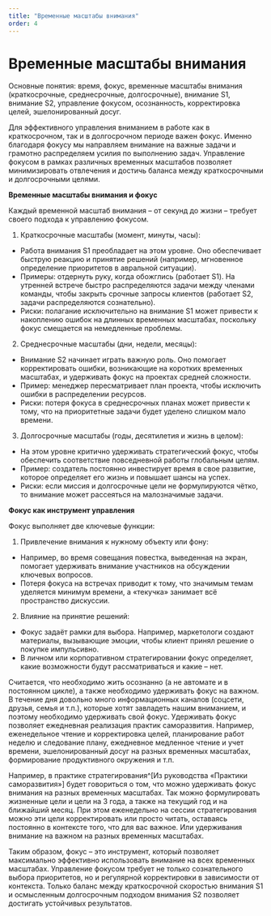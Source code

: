 ```yaml
---
title: "Временные масштабы внимания"
order: 4
---
```


# Временные масштабы внимания

Основные понятия: время, фокус, временные масштабы внимания (краткосрочные, среднесрочные, долгосрочные), внимание S1, внимание S2, управление фокусом, осознанность, корректировка целей, эшелонированный досуг.

Для эффективного управления вниманием в работе как в краткосрочном, так и в долгосрочном периоде важен фокус. Именно благодаря фокусу мы направляем внимание на важные задачи и грамотно распределяем усилия по выполнению задач. Управление фокусом в рамках различных временных масштабов позволяет минимизировать отвлечения и достичь баланса между краткосрочными и долгосрочными целями.

**Временные масштабы внимания и фокус**

Каждый временной масштаб внимания – от секунд до жизни – требует своего подхода к управлению фокусом.

1. Краткосрочные масштабы (момент, минуты, часы):

* Работа внимания S1 преобладает на этом уровне. Оно обеспечивает быструю реакцию и принятие решений (например, мгновенное определение приоритетов в авральной ситуации).
* Примеры: отдернуть руку, когда обожглись (работает S1). На утренней встрече быстро распределяются задачи между членами команды, чтобы закрыть срочные запросы клиентов (работает S2, задачи распределяются сознательно).
* Риски: полагание исключительно на внимание S1 может привести к накоплению ошибок на длинных временных масштабах, поскольку фокус смещается на немедленные проблемы.

2. Среднесрочные масштабы (дни, недели, месяцы):

* Внимание S2 начинает играть важную роль. Оно помогает корректировать ошибки, возникающие на коротких временных масштабах, и удерживать фокус на проектах средней сложности.
* Пример: менеджер пересматривает план проекта, чтобы исключить ошибки в распределении ресурсов.
* Риски: потеря фокуса в среднесрочных планах может привести к тому, что на приоритетные задачи будет уделено слишком мало времени.

3. Долгосрочные масштабы (годы, десятилетия и жизнь в целом):

* На этом уровне критично удерживать стратегический фокус, чтобы обеспечить соответствие повседневной работы глобальным целям.
* Пример: создатель постоянно инвестирует время в свое развитие, которое определяет его жизнь и повышает шансы на успех.
* Риски: если миссия и долгосрочные цели не формулируются чётко, то внимание может рассеяться на малозначимые задачи.

**Фокус как инструмент управления**

Фокус выполняет две ключевые функции:

1. Привлечение внимания к нужному объекту или фону:

* Например, во время совещания повестка, выведенная на экран, помогает удерживать внимание участников на обсуждении ключевых вопросов.
* Потеря фокуса на встречах приводит к тому, что значимым темам уделяется минимум времени, а «текучка» занимает всё пространство дискуссии.

2. Влияние на принятие решений:

* Фокус задаёт рамки для выбора. Например, маркетологи создают материалы, вызывающие эмоции, чтобы клиент принял решение о покупке импульсивно.
* В личном или корпоративном стратегировании фокус определяет, какие возможности будут рассматриваться и какие – нет.

Считается, что необходимо жить осознанно (а не автомате и в постоянном цикле), а также необходимо удерживать фокус на важном. В течение дня довольно много информационных каналов (соцсети, друзья, семья и т.п.), которые хотят завладеть нашим вниманием, и поэтому необходимо удерживать свой фокус. Удерживать фокус позволяет ежедневная реализация практик саморазвития. Например, еженедельное чтение и корректировка целей, планирование работ неделю и следование плану, ежедневное медленное чтение и учет времени, эшелонированный досуг на разных временных масштабах, формирование продуктивного окружения и т.п.

Например, в практике стратегирования^[Из руководства «Практики саморазвития»] будет говориться о том, что можно удерживать фокус внимания на разных временных масштабах. Так можно формулировать жизненные цели и цели на 3 года, а также на текущий год и на ближайший месяц. При этом еженедельно на сессии стратегирования можно эти цели корректировать или просто читать, оставаясь постоянно в контексте того, что для вас важное. Или удерживания внимание на важном на разных временных масштабах.

Таким образом, фокус – это инструмент, который позволяет максимально эффективно использовать внимание на всех временных масштабах. Управление фокусом требует не только сознательного выбора приоритетов, но и регулярной корректировки в зависимости от контекста. Только баланс между краткосрочной скоростью внимания S1 и осмысленным долгосрочным подходом внимания S2 позволяет достигать устойчивых результатов.